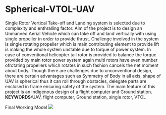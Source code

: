 # Spherical-VTOL-UAV
Single   Rotor   Vertical   Take-off   and   Landing   system   is   selected   due   to complexity and enthralling factor. Aim of the project is to design an Unmanned Aerial Vehicle which can take off and land vertically with using single propeller in order to provide thrust. Challenge involved in the system is single rotating propeller which is main contributing element to provide lift is making the whole system unstable due to torque  of  power  system.  In  case  of  conventional  helicopter  tail  rotor  is  provided  to balance the torque provided by main rotor power system again multi rotors have even number  ofrotating  propellers  which  rotates  in  such  fashion  cancels  the  net  moment about body. Though there are challenges due to unconventional design, there are certain advantages such as Symmetry of Body in all axis, shape of UAV is spherical thus it can roll  through  obstacles,  delegate  parts  are  enclosed  in  frame  ensuring  safety  of  the system. The main feature of this project is an indigenous design of a flight computer and Ground station.
<br><b>KEYWORDS:</b>UAV, flight computer, Ground station, single rotor, VTOL

Final Working Model
<img src = "/blob/master/Images/finalmodel.jpg" />
